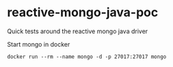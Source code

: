 # reactive-mongo-java-poc
Quick tests around the reactive mongo java driver

Start mongo in docker
```
docker run --rm --name mongo -d -p 27017:27017 mongo
```

